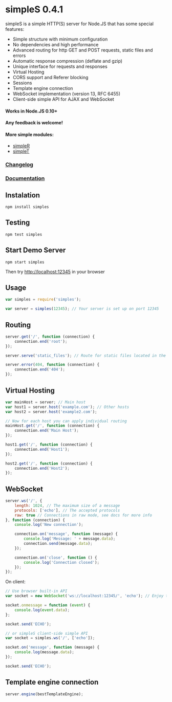# simpleS 0.4.1

simpleS is a simple HTTP(S) server for Node.JS that has some special features:

- Simple structure with minimum configuration
- No dependencies and high performance
- Advanced routing for http GET and POST requests, static files and errors
- Automatic response compression (deflate and gzip)
- Unique interface for requests and responses
- Virtual Hosting
- CORS support and Referer blocking
- Sessions
- Template engine connection
- WebSocket implementation (version 13, RFC 6455)
- Client-side simple API for AJAX and WebSocket

#### Works in Node.JS 0.10+
#### Any feedback is welcome!

#### More simple modules:
- [simpleR](http://micnic.github.com/simpleR/)
- [simpleT](http://micnic.github.com/simpleT/)

### [Changelog](https://github.com/micnic/simpleS/wiki/Changelog)
### [Documentation](https://github.com/micnic/simpleS/wiki/Documentation)

## Instalation

    npm install simples

## Testing

    npm test simples

## Start Demo Server

    npm start simples

Then try [http://localhost:12345](http://localhost:12345) in your browser

## Usage

```javascript
var simples = require('simples');

var server = simples(12345); // Your server is set up on port 12345
```

## Routing

```javascript
server.get('/', function (connection) {
    connection.end('root');
});

server.serve('static_files'); // Route for static files located in the folder "static_files"

server.error(404, function (connection) {
    connection.end('404');
});
```

## Virtual Hosting

```javascript
var mainHost = server; // Main host
var host1 = server.host('example.com'); // Other hosts
var host2 = server.host('example2.com');

// Now for each host you can apply individual routing
mainHost.get('/', function (connection) {
    connection.end('Main Host');
});

host1.get('/', function (connection) {
    connection.end('Host1');
});

host2.get('/', function (connection) {
    connection.end('Host2');
});
```

## WebSocket

```javascript
server.ws('/', {
    length: 1024, // The maximum size of a message
    protocols: ['echo'], // The accepted protocols
    raw: true // Connections in raw mode, see docs for more info
}, function (connection) {
    console.log('New connection');

    connection.on('message', function (message) {
        console.log('Message: ' + message.data);
        connection.send(message.data);
    });

    connection.on('close', function () {
        console.log('Connection closed');
    });
});
```

On client:

```javascript
// Use browser built-in API
var socket = new WebSocket('ws://localhost:12345/', 'echo'); // Enjoy the real-time connection

socket.onmessage = function (event) {
    console.log(event.data);
};

socket.send('ECHO');

// or simpleS client-side simple API
var socket = simples.ws('/', ['echo']);

socket.on('message', function (message) {
    console.log(message.data);
});

socket.send('ECHO');
```

## Template engine connection

```javascript
server.engine(bestTemplateEngine);
```